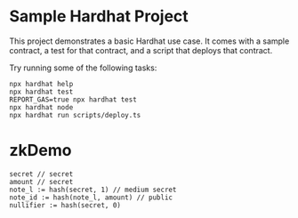 # Sample Hardhat Project

This project demonstrates a basic Hardhat use case. It comes with a sample contract, a test for that contract, and a script that deploys that contract.

Try running some of the following tasks:

```shell
npx hardhat help
npx hardhat test
REPORT_GAS=true npx hardhat test
npx hardhat node
npx hardhat run scripts/deploy.ts
```
# zkDemo

```
secret // secret
amount // secret
note_l := hash(secret, 1) // medium secret
note_id := hash(note_l, amount) // public
nullifier := hash(secret, 0)
```